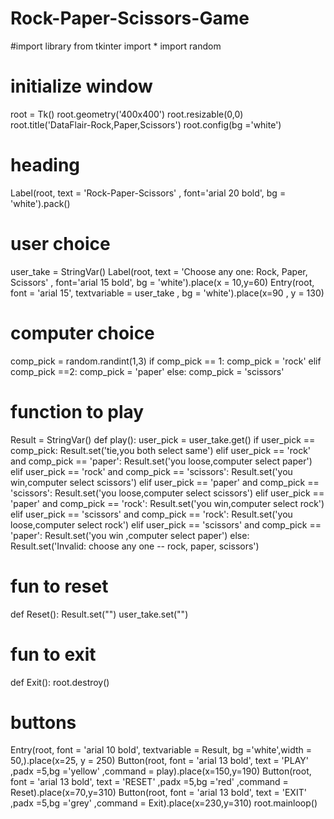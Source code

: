 # Rock-Paper-Scissors-Game
#import library
from tkinter import *
import random
# initialize window
root = Tk()
root.geometry('400x400')
root.resizable(0,0)
root.title('DataFlair-Rock,Paper,Scissors')
root.config(bg ='white')
# heading
Label(root, text = 'Rock-Paper-Scissors' , font='arial 20 bold', bg = 'white').pack()
# user choice
user_take = StringVar()
Label(root, text = 'Choose any one: Rock, Paper, Scissors' , font='arial 15 bold', bg = 'white').place(x = 10,y=60)
Entry(root, font = 'arial 15', textvariable = user_take , bg = 'white').place(x=90 , y = 130)
# computer choice
comp_pick = random.randint(1,3)
if comp_pick == 1:
    comp_pick = 'rock'
elif comp_pick ==2:
    comp_pick = 'paper'
else:
    comp_pick = 'scissors'
# function to play
Result = StringVar()
def play():
    user_pick = user_take.get()
    if user_pick == comp_pick:
        Result.set('tie,you both select same')
    elif user_pick == 'rock' and comp_pick == 'paper':
        Result.set('you loose,computer select paper')
    elif user_pick == 'rock' and comp_pick == 'scissors':
        Result.set('you win,computer select scissors')
    elif user_pick == 'paper' and comp_pick == 'scissors':
        Result.set('you loose,computer select scissors')
    elif user_pick == 'paper' and comp_pick == 'rock':
        Result.set('you win,computer select rock')
    elif user_pick == 'scissors' and comp_pick == 'rock':
        Result.set('you loose,computer select rock')
    elif user_pick == 'scissors' and comp_pick == 'paper':
        Result.set('you win ,computer select paper')
    else:
        Result.set('Invalid: choose any one -- rock, paper, scissors')
# fun to reset
def Reset():
    Result.set("") 
    user_take.set("")
# fun to exit
def Exit():
    root.destroy()
# buttons
Entry(root, font = 'arial 10 bold', textvariable = Result, bg ='white',width = 50,).place(x=25, y = 250)
Button(root, font = 'arial 13 bold', text = 'PLAY'  ,padx =5,bg ='yellow' ,command = play).place(x=150,y=190)
Button(root, font = 'arial 13 bold', text = 'RESET'  ,padx =5,bg ='red' ,command = Reset).place(x=70,y=310)
Button(root, font = 'arial 13 bold', text = 'EXIT'  ,padx =5,bg ='grey' ,command = Exit).place(x=230,y=310)
root.mainloop()
